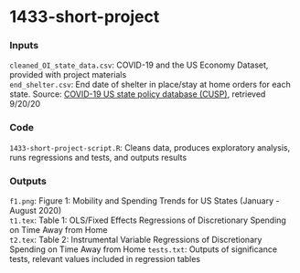 # 1433-short-project

### Inputs
`cleaned_OI_state_data.csv`: COVID-19 and the US Economy Dataset, provided with project materials\
`end_shelter.csv`: End date of shelter in place/stay at home orders for each state. Source: [COVID-19 US state policy database (CUSP)](https://docs.google.com/spreadsheets/d/1zu9qEWI8PsOI_i8nI_S29HDGHlIp2lfVMsGxpQ5tvAQ/edit#gid=1894978869), retrieved 9/20/20

### Code
`1433-short-project-script.R`: Cleans data, produces exploratory analysis, runs regressions and tests, and outputs results

### Outputs
`f1.png`: Figure 1: Mobility and Spending Trends for US States (January - August 2020)\
`t1.tex`: Table 1: OLS/Fixed Effects Regressions of Discretionary Spending on Time Away from Home\
`t2.tex`: Table 2: Instrumental Variable Regressions of Discretionary Spending on Time Away from Home
`tests.txt`: Outputs of significance tests, relevant values included in regression tables
